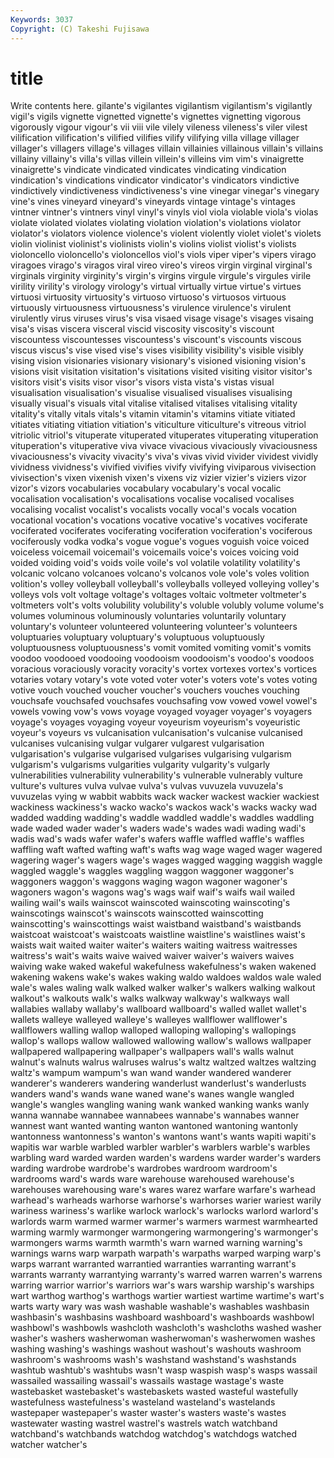 ```yaml
---
Keywords: 3037 
Copyright: (C) Takeshi Fujisawa
---
```


# title

Write contents here.
gilante's vigilantes vigilantism vigilantism's vigilantly vigil's vigils
vignette vignetted vignette's vignettes vignetting vigorous vigorously vigour vigour's vii
viii vile vilely vileness vileness's viler vilest vilification vilification's vilified
vilifies vilify vilifying villa village villager villager's villagers village's villages
villain villainies villainous villain's villains villainy villainy's villa's villas villein
villein's villeins vim vim's vinaigrette vinaigrette's vindicate vindicated vindicates vindicating
vindication vindication's vindications vindicator vindicator's vindicators vindictive vindictively vindictiveness vindictiveness's
vine vinegar vinegar's vinegary vine's vines vineyard vineyard's vineyards vintage
vintage's vintages vintner vintner's vintners vinyl vinyl's vinyls viol viola
violable viola's violas violate violated violates violating violation violation's violations
violator violator's violators violence violence's violent violently violet violet's violets
violin violinist violinist's violinists violin's violins violist violist's violists violoncello
violoncello's violoncellos viol's viols viper viper's vipers virago viragoes virago's
viragos viral vireo vireo's vireos virgin virginal virginal's virginals virginity
virginity's virgin's virgins virgule virgule's virgules virile virility virility's virology
virology's virtual virtually virtue virtue's virtues virtuosi virtuosity virtuosity's virtuoso
virtuoso's virtuosos virtuous virtuously virtuousness virtuousness's virulence virulence's virulent virulently
virus viruses virus's visa visaed visage visage's visages visaing visa's
visas viscera visceral viscid viscosity viscosity's viscount viscountess viscountesses viscountess's
viscount's viscounts viscous viscus viscus's vise vised vise's vises visibility
visibility's visible visibly vising vision visionaries visionary visionary's visioned visioning
vision's visions visit visitation visitation's visitations visited visiting visitor visitor's
visitors visit's visits visor visor's visors vista vista's vistas visual
visualisation visualisation's visualise visualised visualises visualising visually visual's visuals vital
vitalise vitalised vitalises vitalising vitality vitality's vitally vitals vitals's vitamin
vitamin's vitamins vitiate vitiated vitiates vitiating vitiation vitiation's viticulture viticulture's
vitreous vitriol vitriolic vitriol's vituperate vituperated vituperates vituperating vituperation vituperation's
vituperative viva vivace vivacious vivaciously vivaciousness vivaciousness's vivacity vivacity's viva's
vivas vivid vivider vividest vividly vividness vividness's vivified vivifies vivify
vivifying viviparous vivisection vivisection's vixen vixenish vixen's vixens viz vizier
vizier's viziers vizor vizor's vizors vocabularies vocabulary vocabulary's vocal vocalic
vocalisation vocalisation's vocalisations vocalise vocalised vocalises vocalising vocalist vocalist's vocalists
vocally vocal's vocals vocation vocational vocation's vocations vocative vocative's vocatives
vociferate vociferated vociferates vociferating vociferation vociferation's vociferous vociferously vodka vodka's
vogue vogue's vogues voguish voice voiced voiceless voicemail voicemail's voicemails
voice's voices voicing void voided voiding void's voids voile voile's
vol volatile volatility volatility's volcanic volcano volcanoes volcano's volcanos vole
vole's voles volition volition's volley volleyball volleyball's volleyballs volleyed volleying
volley's volleys vols volt voltage voltage's voltages voltaic voltmeter voltmeter's
voltmeters volt's volts volubility volubility's voluble volubly volume volume's volumes
voluminous voluminously voluntaries voluntarily voluntary voluntary's volunteer volunteered volunteering volunteer's
volunteers voluptuaries voluptuary voluptuary's voluptuous voluptuously voluptuousness voluptuousness's vomit vomited
vomiting vomit's vomits voodoo voodooed voodooing voodooism voodooism's voodoo's voodoos
voracious voraciously voracity voracity's vortex vortexes vortex's vortices votaries votary
votary's vote voted voter voter's voters vote's votes voting votive
vouch vouched voucher voucher's vouchers vouches vouching vouchsafe vouchsafed vouchsafes
vouchsafing vow vowed vowel vowel's vowels vowing vow's vows voyage
voyaged voyager voyager's voyagers voyage's voyages voyaging voyeur voyeurism voyeurism's
voyeuristic voyeur's voyeurs vs vulcanisation vulcanisation's vulcanise vulcanised vulcanises vulcanising
vulgar vulgarer vulgarest vulgarisation vulgarisation's vulgarise vulgarised vulgarises vulgarising vulgarism
vulgarism's vulgarisms vulgarities vulgarity vulgarity's vulgarly vulnerabilities vulnerability vulnerability's vulnerable
vulnerably vulture vulture's vultures vulva vulvae vulva's vulvas vuvuzela vuvuzela's
vuvuzelas vying w wabbit wabbits wack wacker wackest wackier wackiest
wackiness wackiness's wacko wacko's wackos wack's wacks wacky wad wadded
wadding wadding's waddle waddled waddle's waddles waddling wade waded wader
wader's waders wade's wades wadi wading wadi's wadis wad's wads
wafer wafer's wafers waffle waffled waffle's waffles waffling waft wafted
wafting waft's wafts wag wage waged wager wagered wagering wager's
wagers wage's wages wagged wagging waggish waggle waggled waggle's waggles
waggling waggon waggoner waggoner's waggoners waggon's waggons waging wagon wagoner
wagoner's wagoners wagon's wagons wag's wags waif waif's waifs wail
wailed wailing wail's wails wainscot wainscoted wainscoting wainscoting's wainscotings wainscot's
wainscots wainscotted wainscotting wainscotting's wainscottings waist waistband waistband's waistbands waistcoat
waistcoat's waistcoats waistline waistline's waistlines waist's waists wait waited waiter
waiter's waiters waiting waitress waitresses waitress's wait's waits waive waived
waiver waiver's waivers waives waiving wake waked wakeful wakefulness wakefulness's
waken wakened wakening wakens wake's wakes waking waldo waldoes waldos
wale waled wale's wales waling walk walked walker walker's walkers
walking walkout walkout's walkouts walk's walks walkway walkway's walkways wall
wallabies wallaby wallaby's wallboard wallboard's walled wallet wallet's wallets walleye
walleyed walleye's walleyes wallflower wallflower's wallflowers walling wallop walloped walloping
walloping's wallopings wallop's wallops wallow wallowed wallowing wallow's wallows wallpaper
wallpapered wallpapering wallpaper's wallpapers wall's walls walnut walnut's walnuts walrus
walruses walrus's waltz waltzed waltzes waltzing waltz's wampum wampum's wan
wand wander wandered wanderer wanderer's wanderers wandering wanderlust wanderlust's wanderlusts
wanders wand's wands wane waned wane's wanes wangle wangled wangle's
wangles wangling waning wank wanked wanking wanks wanly wanna wannabe
wannabee wannabees wannabe's wannabes wanner wannest want wanted wanting wanton
wantoned wantoning wantonly wantonness wantonness's wanton's wantons want's wants wapiti
wapiti's wapitis war warble warbled warbler warbler's warblers warble's warbles
warbling ward warded warden warden's wardens warder warder's warders warding
wardrobe wardrobe's wardrobes wardroom wardroom's wardrooms ward's wards ware warehouse
warehoused warehouse's warehouses warehousing ware's wares warez warfare warfare's warhead
warhead's warheads warhorse warhorse's warhorses warier wariest warily wariness wariness's
warlike warlock warlock's warlocks warlord warlord's warlords warm warmed warmer
warmer's warmers warmest warmhearted warming warmly warmonger warmongering warmongering's warmonger's
warmongers warms warmth warmth's warn warned warning warning's warnings warns
warp warpath warpath's warpaths warped warping warp's warps warrant warranted
warrantied warranties warranting warrant's warrants warranty warrantying warranty's warred warren
warren's warrens warring warrior warrior's warriors war's wars warship warship's
warships wart warthog warthog's warthogs wartier wartiest wartime wartime's wart's
warts warty wary was wash washable washable's washables washbasin washbasin's
washbasins washboard washboard's washboards washbowl washbowl's washbowls washcloth washcloth's washcloths
washed washer washer's washers washerwoman washerwoman's washerwomen washes washing washing's
washings washout washout's washouts washroom washroom's washrooms wash's washstand washstand's
washstands washtub washtub's washtubs wasn't wasp waspish wasp's wasps wassail
wassailed wassailing wassail's wassails wastage wastage's waste wastebasket wastebasket's wastebaskets
wasted wasteful wastefully wastefulness wastefulness's wasteland wasteland's wastelands wastepaper wastepaper's
waster waster's wasters waste's wastes wastewater wasting wastrel wastrel's wastrels
watch watchband watchband's watchbands watchdog watchdog's watchdogs watched watcher watcher's
